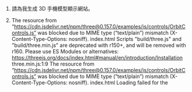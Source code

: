 1. 請為我生成 3D 手機模型顯示網站。

2. The resource from “https://cdn.jsdelivr.net/npm/three@0.157.0/examples/js/controls/OrbitControls.js” was blocked due to MIME type (“text/plain”) mismatch (X-Content-Type-Options: nosniff).
index.html
Scripts "build/three.js" and "build/three.min.js" are deprecated with r150+, and will be removed with r160. Please use ES Modules or alternatives: https://threejs.org/docs/index.html#manual/en/introduction/Installation three.min.js:1:9
The resource from “https://cdn.jsdelivr.net/npm/three@0.157.0/examples/js/controls/OrbitControls.js” was blocked due to MIME type (“text/plain”) mismatch (X-Content-Type-Options: nosniff).
index.html
Loading failed for the <script> with source “https://cdn.jsdelivr.net/npm/three@0.157.0/examples/js/controls/OrbitControls.js”. index.html:9:100
Uncaught TypeError: THREE.OrbitControls is not a constructor
    init http://127.0.0.1:3000/script.js:34
    <anonymous> http://127.0.0.1:3000/script.js:165

3. Uncaught TypeError: The specifier “three” was a bare specifier, but was not remapped to anything. Relative module specifiers must start with “./”, “../” or “/”.

4. Uncaught TypeError: The specifier “three” was a bare specifier, but was not remapped to anything. Relative module specifiers must start with “./”, “../” or “/”.

5. Uncaught TypeError: The specifier “three” was a bare specifier, but was not remapped to anything. Relative module specifiers must start with “./”, “../” or “/”.
還是錯，請仔細檢查。

6. 請依手機實際的型號，使用 playwright MCP 工具，由 google 搜尋它們的詳細規格，更新到網頁內。
   => 

7. 請將手機資訊由下方移到右側，與手機模型並列，資訊面板用浮空模式。手機顏色選項刪除，旋轉展示/停止旋轉 鈕合併。

8. Samsung Galaxy S22 Ultra 這個手機顯示偏上，要怎麼調下來？

9. model.position.set 在每個手機值都不同。第一/三 個是 0，第二個是 -5。請在 JSON  中增加引用 GLB 檔，以及它們分別的 scale/position/rotation 值，因此可以克服不同模型不同大小/方向等問題。

10. 